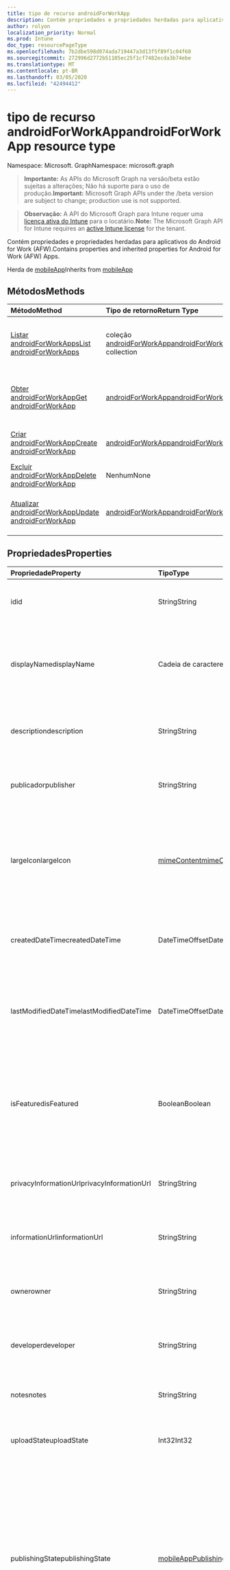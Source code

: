 ```yaml
---
title: tipo de recurso androidForWorkApp
description: Contém propriedades e propriedades herdadas para aplicativos do Android for Work (AFW).
author: rolyon
localization_priority: Normal
ms.prod: Intune
doc_type: resourcePageType
ms.openlocfilehash: 7b2dbe598d074ada719447a3d13f5f89f1c04f60
ms.sourcegitcommit: 272996d2772b51105ec25f1cf7482ecda3b74ebe
ms.translationtype: MT
ms.contentlocale: pt-BR
ms.lasthandoff: 03/05/2020
ms.locfileid: "42494412"
---
```

# <a name="androidforworkapp-resource-type"></a><span data-ttu-id="bb0b2-103">tipo de recurso androidForWorkApp</span><span class="sxs-lookup"><span data-stu-id="bb0b2-103">androidForWorkApp resource type</span></span>

<span data-ttu-id="bb0b2-104">Namespace: Microsoft. Graph</span><span class="sxs-lookup"><span data-stu-id="bb0b2-104">Namespace: microsoft.graph</span></span>

> <span data-ttu-id="bb0b2-105">**Importante:** As APIs do Microsoft Graph na versão/beta estão sujeitas a alterações; Não há suporte para o uso de produção.</span><span class="sxs-lookup"><span data-stu-id="bb0b2-105">**Important:** Microsoft Graph APIs under the /beta version are subject to change; production use is not supported.</span></span>

> <span data-ttu-id="bb0b2-106">**Observação:** A API do Microsoft Graph para Intune requer uma [licença ativa do Intune](https://go.microsoft.com/fwlink/?linkid=839381) para o locatário.</span><span class="sxs-lookup"><span data-stu-id="bb0b2-106">**Note:** The Microsoft Graph API for Intune requires an [active Intune license](https://go.microsoft.com/fwlink/?linkid=839381) for the tenant.</span></span>

<span data-ttu-id="bb0b2-107">Contém propriedades e propriedades herdadas para aplicativos do Android for Work (AFW).</span><span class="sxs-lookup"><span data-stu-id="bb0b2-107">Contains properties and inherited properties for Android for Work (AFW) Apps.</span></span>


<span data-ttu-id="bb0b2-108">Herda de [mobileApp](../resources/intune-shared-mobileapp.md)</span><span class="sxs-lookup"><span data-stu-id="bb0b2-108">Inherits from [mobileApp](../resources/intune-shared-mobileapp.md)</span></span>

## <a name="methods"></a><span data-ttu-id="bb0b2-109">Métodos</span><span class="sxs-lookup"><span data-stu-id="bb0b2-109">Methods</span></span>
|<span data-ttu-id="bb0b2-110">Método</span><span class="sxs-lookup"><span data-stu-id="bb0b2-110">Method</span></span>|<span data-ttu-id="bb0b2-111">Tipo de retorno</span><span class="sxs-lookup"><span data-stu-id="bb0b2-111">Return Type</span></span>|<span data-ttu-id="bb0b2-112">Descrição</span><span class="sxs-lookup"><span data-stu-id="bb0b2-112">Description</span></span>|
|:---|:---|:---|
|[<span data-ttu-id="bb0b2-113">Listar androidForWorkApps</span><span class="sxs-lookup"><span data-stu-id="bb0b2-113">List androidForWorkApps</span></span>](../api/intune-apps-androidforworkapp-list.md)|<span data-ttu-id="bb0b2-114">coleção [androidForWorkApp](../resources/intune-apps-androidforworkapp.md)</span><span class="sxs-lookup"><span data-stu-id="bb0b2-114">[androidForWorkApp](../resources/intune-apps-androidforworkapp.md) collection</span></span>|<span data-ttu-id="bb0b2-115">Listar Propriedades e relações dos objetos [androidForWorkApp](../resources/intune-apps-androidforworkapp.md) .</span><span class="sxs-lookup"><span data-stu-id="bb0b2-115">List properties and relationships of the [androidForWorkApp](../resources/intune-apps-androidforworkapp.md) objects.</span></span>|
|[<span data-ttu-id="bb0b2-116">Obter androidForWorkApp</span><span class="sxs-lookup"><span data-stu-id="bb0b2-116">Get androidForWorkApp</span></span>](../api/intune-apps-androidforworkapp-get.md)|[<span data-ttu-id="bb0b2-117">androidForWorkApp</span><span class="sxs-lookup"><span data-stu-id="bb0b2-117">androidForWorkApp</span></span>](../resources/intune-apps-androidforworkapp.md)|<span data-ttu-id="bb0b2-118">Leia as propriedades e as relações do objeto [androidForWorkApp](../resources/intune-apps-androidforworkapp.md) .</span><span class="sxs-lookup"><span data-stu-id="bb0b2-118">Read properties and relationships of the [androidForWorkApp](../resources/intune-apps-androidforworkapp.md) object.</span></span>|
|[<span data-ttu-id="bb0b2-119">Criar androidForWorkApp</span><span class="sxs-lookup"><span data-stu-id="bb0b2-119">Create androidForWorkApp</span></span>](../api/intune-apps-androidforworkapp-create.md)|[<span data-ttu-id="bb0b2-120">androidForWorkApp</span><span class="sxs-lookup"><span data-stu-id="bb0b2-120">androidForWorkApp</span></span>](../resources/intune-apps-androidforworkapp.md)|<span data-ttu-id="bb0b2-121">Criar um novo objeto [androidForWorkApp](../resources/intune-apps-androidforworkapp.md) .</span><span class="sxs-lookup"><span data-stu-id="bb0b2-121">Create a new [androidForWorkApp](../resources/intune-apps-androidforworkapp.md) object.</span></span>|
|[<span data-ttu-id="bb0b2-122">Excluir androidForWorkApp</span><span class="sxs-lookup"><span data-stu-id="bb0b2-122">Delete androidForWorkApp</span></span>](../api/intune-apps-androidforworkapp-delete.md)|<span data-ttu-id="bb0b2-123">Nenhum</span><span class="sxs-lookup"><span data-stu-id="bb0b2-123">None</span></span>|<span data-ttu-id="bb0b2-124">Exclui [androidForWorkApp](../resources/intune-apps-androidforworkapp.md).</span><span class="sxs-lookup"><span data-stu-id="bb0b2-124">Deletes a [androidForWorkApp](../resources/intune-apps-androidforworkapp.md).</span></span>|
|[<span data-ttu-id="bb0b2-125">Atualizar androidForWorkApp</span><span class="sxs-lookup"><span data-stu-id="bb0b2-125">Update androidForWorkApp</span></span>](../api/intune-apps-androidforworkapp-update.md)|[<span data-ttu-id="bb0b2-126">androidForWorkApp</span><span class="sxs-lookup"><span data-stu-id="bb0b2-126">androidForWorkApp</span></span>](../resources/intune-apps-androidforworkapp.md)|<span data-ttu-id="bb0b2-127">Atualiza as propriedades de um objeto [androidForWorkApp](../resources/intune-apps-androidforworkapp.md) .</span><span class="sxs-lookup"><span data-stu-id="bb0b2-127">Update the properties of a [androidForWorkApp](../resources/intune-apps-androidforworkapp.md) object.</span></span>|

## <a name="properties"></a><span data-ttu-id="bb0b2-128">Propriedades</span><span class="sxs-lookup"><span data-stu-id="bb0b2-128">Properties</span></span>
|<span data-ttu-id="bb0b2-129">Propriedade</span><span class="sxs-lookup"><span data-stu-id="bb0b2-129">Property</span></span>|<span data-ttu-id="bb0b2-130">Tipo</span><span class="sxs-lookup"><span data-stu-id="bb0b2-130">Type</span></span>|<span data-ttu-id="bb0b2-131">Descrição</span><span class="sxs-lookup"><span data-stu-id="bb0b2-131">Description</span></span>|
|:---|:---|:---|
|<span data-ttu-id="bb0b2-132">id</span><span class="sxs-lookup"><span data-stu-id="bb0b2-132">id</span></span>|<span data-ttu-id="bb0b2-133">String</span><span class="sxs-lookup"><span data-stu-id="bb0b2-133">String</span></span>|<span data-ttu-id="bb0b2-134">Chave da entidade.</span><span class="sxs-lookup"><span data-stu-id="bb0b2-134">Key of the entity.</span></span> <span data-ttu-id="bb0b2-135">Herdado de [mobileApp](../resources/intune-shared-mobileapp.md)</span><span class="sxs-lookup"><span data-stu-id="bb0b2-135">Inherited from [mobileApp](../resources/intune-shared-mobileapp.md)</span></span>|
|<span data-ttu-id="bb0b2-136">displayName</span><span class="sxs-lookup"><span data-stu-id="bb0b2-136">displayName</span></span>|<span data-ttu-id="bb0b2-137">Cadeia de caracteres</span><span class="sxs-lookup"><span data-stu-id="bb0b2-137">String</span></span>|<span data-ttu-id="bb0b2-138">O título do aplicativo importado ou definido pelo administrador.</span><span class="sxs-lookup"><span data-stu-id="bb0b2-138">The admin provided or imported title of the app.</span></span> <span data-ttu-id="bb0b2-139">Herdado de [mobileApp](../resources/intune-shared-mobileapp.md)</span><span class="sxs-lookup"><span data-stu-id="bb0b2-139">Inherited from [mobileApp](../resources/intune-shared-mobileapp.md)</span></span>|
|<span data-ttu-id="bb0b2-140">description</span><span class="sxs-lookup"><span data-stu-id="bb0b2-140">description</span></span>|<span data-ttu-id="bb0b2-141">String</span><span class="sxs-lookup"><span data-stu-id="bb0b2-141">String</span></span>|<span data-ttu-id="bb0b2-142">A descrição do aplicativo.</span><span class="sxs-lookup"><span data-stu-id="bb0b2-142">The description of the app.</span></span> <span data-ttu-id="bb0b2-143">Herdado de [mobileApp](../resources/intune-shared-mobileapp.md)</span><span class="sxs-lookup"><span data-stu-id="bb0b2-143">Inherited from [mobileApp](../resources/intune-shared-mobileapp.md)</span></span>|
|<span data-ttu-id="bb0b2-144">publicador</span><span class="sxs-lookup"><span data-stu-id="bb0b2-144">publisher</span></span>|<span data-ttu-id="bb0b2-145">String</span><span class="sxs-lookup"><span data-stu-id="bb0b2-145">String</span></span>|<span data-ttu-id="bb0b2-146">O publicador do aplicativo.</span><span class="sxs-lookup"><span data-stu-id="bb0b2-146">The publisher of the app.</span></span> <span data-ttu-id="bb0b2-147">Herdado de [mobileApp](../resources/intune-shared-mobileapp.md)</span><span class="sxs-lookup"><span data-stu-id="bb0b2-147">Inherited from [mobileApp](../resources/intune-shared-mobileapp.md)</span></span>|
|<span data-ttu-id="bb0b2-148">largeIcon</span><span class="sxs-lookup"><span data-stu-id="bb0b2-148">largeIcon</span></span>|[<span data-ttu-id="bb0b2-149">mimeContent</span><span class="sxs-lookup"><span data-stu-id="bb0b2-149">mimeContent</span></span>](../resources/intune-shared-mimecontent.md)|<span data-ttu-id="bb0b2-150">O ícone grande, a ser exibido nos detalhes do aplicativo e usado para o carregamento do ícone.</span><span class="sxs-lookup"><span data-stu-id="bb0b2-150">The large icon, to be displayed in the app details and used for upload of the icon.</span></span> <span data-ttu-id="bb0b2-151">Herdado de [mobileApp](../resources/intune-shared-mobileapp.md)</span><span class="sxs-lookup"><span data-stu-id="bb0b2-151">Inherited from [mobileApp](../resources/intune-shared-mobileapp.md)</span></span>|
|<span data-ttu-id="bb0b2-152">createdDateTime</span><span class="sxs-lookup"><span data-stu-id="bb0b2-152">createdDateTime</span></span>|<span data-ttu-id="bb0b2-153">DateTimeOffset</span><span class="sxs-lookup"><span data-stu-id="bb0b2-153">DateTimeOffset</span></span>|<span data-ttu-id="bb0b2-154">A data e a hora da criação do aplicativo.</span><span class="sxs-lookup"><span data-stu-id="bb0b2-154">The date and time the app was created.</span></span> <span data-ttu-id="bb0b2-155">Herdado de [mobileApp](../resources/intune-shared-mobileapp.md)</span><span class="sxs-lookup"><span data-stu-id="bb0b2-155">Inherited from [mobileApp](../resources/intune-shared-mobileapp.md)</span></span>|
|<span data-ttu-id="bb0b2-156">lastModifiedDateTime</span><span class="sxs-lookup"><span data-stu-id="bb0b2-156">lastModifiedDateTime</span></span>|<span data-ttu-id="bb0b2-157">DateTimeOffset</span><span class="sxs-lookup"><span data-stu-id="bb0b2-157">DateTimeOffset</span></span>|<span data-ttu-id="bb0b2-158">A data e a hora que o aplicativo foi modificado pela última vez.</span><span class="sxs-lookup"><span data-stu-id="bb0b2-158">The date and time the app was last modified.</span></span> <span data-ttu-id="bb0b2-159">Herdado de [mobileApp](../resources/intune-shared-mobileapp.md)</span><span class="sxs-lookup"><span data-stu-id="bb0b2-159">Inherited from [mobileApp](../resources/intune-shared-mobileapp.md)</span></span>|
|<span data-ttu-id="bb0b2-160">isFeatured</span><span class="sxs-lookup"><span data-stu-id="bb0b2-160">isFeatured</span></span>|<span data-ttu-id="bb0b2-161">Boolean</span><span class="sxs-lookup"><span data-stu-id="bb0b2-161">Boolean</span></span>|<span data-ttu-id="bb0b2-162">O valor que indica se o aplicativo está marcado como em destaque pelo administrador. Herdado de [mobileApp](../resources/intune-shared-mobileapp.md)</span><span class="sxs-lookup"><span data-stu-id="bb0b2-162">The value indicating whether the app is marked as featured by the admin. Inherited from [mobileApp](../resources/intune-shared-mobileapp.md)</span></span>|
|<span data-ttu-id="bb0b2-163">privacyInformationUrl</span><span class="sxs-lookup"><span data-stu-id="bb0b2-163">privacyInformationUrl</span></span>|<span data-ttu-id="bb0b2-164">String</span><span class="sxs-lookup"><span data-stu-id="bb0b2-164">String</span></span>|<span data-ttu-id="bb0b2-165">A URL da declaração de privacidade.</span><span class="sxs-lookup"><span data-stu-id="bb0b2-165">The privacy statement Url.</span></span> <span data-ttu-id="bb0b2-166">Herdado de [mobileApp](../resources/intune-shared-mobileapp.md)</span><span class="sxs-lookup"><span data-stu-id="bb0b2-166">Inherited from [mobileApp](../resources/intune-shared-mobileapp.md)</span></span>|
|<span data-ttu-id="bb0b2-167">informationUrl</span><span class="sxs-lookup"><span data-stu-id="bb0b2-167">informationUrl</span></span>|<span data-ttu-id="bb0b2-168">String</span><span class="sxs-lookup"><span data-stu-id="bb0b2-168">String</span></span>|<span data-ttu-id="bb0b2-169">A URL de informações adicionais.</span><span class="sxs-lookup"><span data-stu-id="bb0b2-169">The more information Url.</span></span> <span data-ttu-id="bb0b2-170">Herdado de [mobileApp](../resources/intune-shared-mobileapp.md)</span><span class="sxs-lookup"><span data-stu-id="bb0b2-170">Inherited from [mobileApp](../resources/intune-shared-mobileapp.md)</span></span>|
|<span data-ttu-id="bb0b2-171">owner</span><span class="sxs-lookup"><span data-stu-id="bb0b2-171">owner</span></span>|<span data-ttu-id="bb0b2-172">String</span><span class="sxs-lookup"><span data-stu-id="bb0b2-172">String</span></span>|<span data-ttu-id="bb0b2-173">O proprietário do conteúdo.</span><span class="sxs-lookup"><span data-stu-id="bb0b2-173">The owner of the app.</span></span> <span data-ttu-id="bb0b2-174">Herdado de [mobileApp](../resources/intune-shared-mobileapp.md)</span><span class="sxs-lookup"><span data-stu-id="bb0b2-174">Inherited from [mobileApp](../resources/intune-shared-mobileapp.md)</span></span>|
|<span data-ttu-id="bb0b2-175">developer</span><span class="sxs-lookup"><span data-stu-id="bb0b2-175">developer</span></span>|<span data-ttu-id="bb0b2-176">String</span><span class="sxs-lookup"><span data-stu-id="bb0b2-176">String</span></span>|<span data-ttu-id="bb0b2-177">O desenvolvedor do aplicativo.</span><span class="sxs-lookup"><span data-stu-id="bb0b2-177">The developer of the app.</span></span> <span data-ttu-id="bb0b2-178">Herdado de [mobileApp](../resources/intune-shared-mobileapp.md)</span><span class="sxs-lookup"><span data-stu-id="bb0b2-178">Inherited from [mobileApp](../resources/intune-shared-mobileapp.md)</span></span>|
|<span data-ttu-id="bb0b2-179">notes</span><span class="sxs-lookup"><span data-stu-id="bb0b2-179">notes</span></span>|<span data-ttu-id="bb0b2-180">String</span><span class="sxs-lookup"><span data-stu-id="bb0b2-180">String</span></span>|<span data-ttu-id="bb0b2-181">Anotações do aplicativo.</span><span class="sxs-lookup"><span data-stu-id="bb0b2-181">Notes for the app.</span></span> <span data-ttu-id="bb0b2-182">Herdado de [mobileApp](../resources/intune-shared-mobileapp.md)</span><span class="sxs-lookup"><span data-stu-id="bb0b2-182">Inherited from [mobileApp](../resources/intune-shared-mobileapp.md)</span></span>|
|<span data-ttu-id="bb0b2-183">uploadState</span><span class="sxs-lookup"><span data-stu-id="bb0b2-183">uploadState</span></span>|<span data-ttu-id="bb0b2-184">Int32</span><span class="sxs-lookup"><span data-stu-id="bb0b2-184">Int32</span></span>|<span data-ttu-id="bb0b2-185">O estado de upload.</span><span class="sxs-lookup"><span data-stu-id="bb0b2-185">The upload state.</span></span> <span data-ttu-id="bb0b2-186">Herdado de [mobileApp](../resources/intune-shared-mobileapp.md)</span><span class="sxs-lookup"><span data-stu-id="bb0b2-186">Inherited from [mobileApp](../resources/intune-shared-mobileapp.md)</span></span>|
|<span data-ttu-id="bb0b2-187">publishingState</span><span class="sxs-lookup"><span data-stu-id="bb0b2-187">publishingState</span></span>|[<span data-ttu-id="bb0b2-188">mobileAppPublishingState</span><span class="sxs-lookup"><span data-stu-id="bb0b2-188">mobileAppPublishingState</span></span>](../resources/intune-apps-mobileapppublishingstate.md)|<span data-ttu-id="bb0b2-189">O estado de publicação do aplicativo.</span><span class="sxs-lookup"><span data-stu-id="bb0b2-189">The publishing state for the app.</span></span> <span data-ttu-id="bb0b2-190">O aplicativo não pode ser assinado, a menos que ele seja publicado.</span><span class="sxs-lookup"><span data-stu-id="bb0b2-190">The app cannot be assigned unless the app is published.</span></span> <span data-ttu-id="bb0b2-191">Herdado de [mobileApp](../resources/intune-shared-mobileapp.md).</span><span class="sxs-lookup"><span data-stu-id="bb0b2-191">Inherited from [mobileApp](../resources/intune-shared-mobileapp.md).</span></span> <span data-ttu-id="bb0b2-192">Os valores possíveis são: `notPublished`, `processing`, `published`.</span><span class="sxs-lookup"><span data-stu-id="bb0b2-192">Possible values are: `notPublished`, `processing`, `published`.</span></span>|
|<span data-ttu-id="bb0b2-193">isAssigned</span><span class="sxs-lookup"><span data-stu-id="bb0b2-193">isAssigned</span></span>|<span data-ttu-id="bb0b2-194">Boolean</span><span class="sxs-lookup"><span data-stu-id="bb0b2-194">Boolean</span></span>|<span data-ttu-id="bb0b2-195">O valor que indica se o aplicativo é atribuído a pelo menos um grupo.</span><span class="sxs-lookup"><span data-stu-id="bb0b2-195">The value indicating whether the app is assigned to at least one group.</span></span> <span data-ttu-id="bb0b2-196">Herdado de [mobileApp](../resources/intune-shared-mobileapp.md)</span><span class="sxs-lookup"><span data-stu-id="bb0b2-196">Inherited from [mobileApp](../resources/intune-shared-mobileapp.md)</span></span>|
|<span data-ttu-id="bb0b2-197">roleScopeTagIds</span><span class="sxs-lookup"><span data-stu-id="bb0b2-197">roleScopeTagIds</span></span>|<span data-ttu-id="bb0b2-198">String collection</span><span class="sxs-lookup"><span data-stu-id="bb0b2-198">String collection</span></span>|<span data-ttu-id="bb0b2-199">Lista de IDs de marca de escopo para este aplicativo móvel.</span><span class="sxs-lookup"><span data-stu-id="bb0b2-199">List of scope tag ids for this mobile app.</span></span> <span data-ttu-id="bb0b2-200">Herdado de [mobileApp](../resources/intune-shared-mobileapp.md)</span><span class="sxs-lookup"><span data-stu-id="bb0b2-200">Inherited from [mobileApp](../resources/intune-shared-mobileapp.md)</span></span>|
|<span data-ttu-id="bb0b2-201">dependentAppCount</span><span class="sxs-lookup"><span data-stu-id="bb0b2-201">dependentAppCount</span></span>|<span data-ttu-id="bb0b2-202">Int32</span><span class="sxs-lookup"><span data-stu-id="bb0b2-202">Int32</span></span>|<span data-ttu-id="bb0b2-203">O número total de dependências do aplicativo filho.</span><span class="sxs-lookup"><span data-stu-id="bb0b2-203">The total number of dependencies the child app has.</span></span> <span data-ttu-id="bb0b2-204">Herdado de [mobileApp](../resources/intune-shared-mobileapp.md)</span><span class="sxs-lookup"><span data-stu-id="bb0b2-204">Inherited from [mobileApp](../resources/intune-shared-mobileapp.md)</span></span>|
|<span data-ttu-id="bb0b2-205">packageId</span><span class="sxs-lookup"><span data-stu-id="bb0b2-205">packageId</span></span>|<span data-ttu-id="bb0b2-206">String</span><span class="sxs-lookup"><span data-stu-id="bb0b2-206">String</span></span>|<span data-ttu-id="bb0b2-207">O identificador do pacote.</span><span class="sxs-lookup"><span data-stu-id="bb0b2-207">The package identifier.</span></span>|
|<span data-ttu-id="bb0b2-208">appIdentifier</span><span class="sxs-lookup"><span data-stu-id="bb0b2-208">appIdentifier</span></span>|<span data-ttu-id="bb0b2-209">Cadeia de caracteres</span><span class="sxs-lookup"><span data-stu-id="bb0b2-209">String</span></span>|<span data-ttu-id="bb0b2-210">O Nome da Identidade.</span><span class="sxs-lookup"><span data-stu-id="bb0b2-210">The Identity Name.</span></span>|
|<span data-ttu-id="bb0b2-211">usedLicenseCount</span><span class="sxs-lookup"><span data-stu-id="bb0b2-211">usedLicenseCount</span></span>|<span data-ttu-id="bb0b2-212">Int32</span><span class="sxs-lookup"><span data-stu-id="bb0b2-212">Int32</span></span>|<span data-ttu-id="bb0b2-213">O número de aplicativos VPP em uso.</span><span class="sxs-lookup"><span data-stu-id="bb0b2-213">The number of VPP licenses in use.</span></span>|
|<span data-ttu-id="bb0b2-214">totalLicenseCount</span><span class="sxs-lookup"><span data-stu-id="bb0b2-214">totalLicenseCount</span></span>|<span data-ttu-id="bb0b2-215">Int32</span><span class="sxs-lookup"><span data-stu-id="bb0b2-215">Int32</span></span>|<span data-ttu-id="bb0b2-216">O número total de licenças VPP.</span><span class="sxs-lookup"><span data-stu-id="bb0b2-216">The total number of VPP licenses.</span></span>|
|<span data-ttu-id="bb0b2-217">appStoreUrl</span><span class="sxs-lookup"><span data-stu-id="bb0b2-217">appStoreUrl</span></span>|<span data-ttu-id="bb0b2-218">String</span><span class="sxs-lookup"><span data-stu-id="bb0b2-218">String</span></span>|<span data-ttu-id="bb0b2-219">A URL do aplicativo de reproduzir para o repositório de trabalho.</span><span class="sxs-lookup"><span data-stu-id="bb0b2-219">The Play for Work Store app URL.</span></span>|

## <a name="relationships"></a><span data-ttu-id="bb0b2-220">Relações</span><span class="sxs-lookup"><span data-stu-id="bb0b2-220">Relationships</span></span>
|<span data-ttu-id="bb0b2-221">Relação</span><span class="sxs-lookup"><span data-stu-id="bb0b2-221">Relationship</span></span>|<span data-ttu-id="bb0b2-222">Tipo</span><span class="sxs-lookup"><span data-stu-id="bb0b2-222">Type</span></span>|<span data-ttu-id="bb0b2-223">Descrição</span><span class="sxs-lookup"><span data-stu-id="bb0b2-223">Description</span></span>|
|:---|:---|:---|
|<span data-ttu-id="bb0b2-224">categories</span><span class="sxs-lookup"><span data-stu-id="bb0b2-224">categories</span></span>|<span data-ttu-id="bb0b2-225">Coleção [mobileAppCategory](../resources/intune-apps-mobileappcategory.md)</span><span class="sxs-lookup"><span data-stu-id="bb0b2-225">[mobileAppCategory](../resources/intune-apps-mobileappcategory.md) collection</span></span>|<span data-ttu-id="bb0b2-226">A lista de categorias para este aplicativo.</span><span class="sxs-lookup"><span data-stu-id="bb0b2-226">The list of categories for this app.</span></span> <span data-ttu-id="bb0b2-227">Herdado de [mobileApp](../resources/intune-shared-mobileapp.md)</span><span class="sxs-lookup"><span data-stu-id="bb0b2-227">Inherited from [mobileApp](../resources/intune-shared-mobileapp.md)</span></span>|
|<span data-ttu-id="bb0b2-228">assignments</span><span class="sxs-lookup"><span data-stu-id="bb0b2-228">assignments</span></span>|<span data-ttu-id="bb0b2-229">Coleção [mobileAppAssignment](../resources/intune-apps-mobileappassignment.md)</span><span class="sxs-lookup"><span data-stu-id="bb0b2-229">[mobileAppAssignment](../resources/intune-apps-mobileappassignment.md) collection</span></span>|<span data-ttu-id="bb0b2-230">A lista de atribuições de grupo para esse aplicativo móvel.</span><span class="sxs-lookup"><span data-stu-id="bb0b2-230">The list of group assignments for this mobile app.</span></span> <span data-ttu-id="bb0b2-231">Herdado de [mobileApp](../resources/intune-shared-mobileapp.md)</span><span class="sxs-lookup"><span data-stu-id="bb0b2-231">Inherited from [mobileApp](../resources/intune-shared-mobileapp.md)</span></span>|
|<span data-ttu-id="bb0b2-232">installSummary</span><span class="sxs-lookup"><span data-stu-id="bb0b2-232">installSummary</span></span>|[<span data-ttu-id="bb0b2-233">mobileAppInstallSummary</span><span class="sxs-lookup"><span data-stu-id="bb0b2-233">mobileAppInstallSummary</span></span>](../resources/intune-apps-mobileappinstallsummary.md)|<span data-ttu-id="bb0b2-234">Resumo de instalação do aplicativo móvel.</span><span class="sxs-lookup"><span data-stu-id="bb0b2-234">Mobile App Install Summary.</span></span> <span data-ttu-id="bb0b2-235">Herdado de [mobileApp](../resources/intune-shared-mobileapp.md)</span><span class="sxs-lookup"><span data-stu-id="bb0b2-235">Inherited from [mobileApp](../resources/intune-shared-mobileapp.md)</span></span>|
|<span data-ttu-id="bb0b2-236">deviceStatuses</span><span class="sxs-lookup"><span data-stu-id="bb0b2-236">deviceStatuses</span></span>|<span data-ttu-id="bb0b2-237">coleção [mobileAppInstallStatus](../resources/intune-apps-mobileappinstallstatus.md)</span><span class="sxs-lookup"><span data-stu-id="bb0b2-237">[mobileAppInstallStatus](../resources/intune-apps-mobileappinstallstatus.md) collection</span></span>|<span data-ttu-id="bb0b2-238">A lista de Estados de instalação para este aplicativo móvel.</span><span class="sxs-lookup"><span data-stu-id="bb0b2-238">The list of installation states for this mobile app.</span></span> <span data-ttu-id="bb0b2-239">Herdado de [mobileApp](../resources/intune-shared-mobileapp.md)</span><span class="sxs-lookup"><span data-stu-id="bb0b2-239">Inherited from [mobileApp](../resources/intune-shared-mobileapp.md)</span></span>|
|<span data-ttu-id="bb0b2-240">userStatuses</span><span class="sxs-lookup"><span data-stu-id="bb0b2-240">userStatuses</span></span>|<span data-ttu-id="bb0b2-241">coleção [userAppInstallStatus](../resources/intune-apps-userappinstallstatus.md)</span><span class="sxs-lookup"><span data-stu-id="bb0b2-241">[userAppInstallStatus](../resources/intune-apps-userappinstallstatus.md) collection</span></span>|<span data-ttu-id="bb0b2-242">A lista de Estados de instalação para este aplicativo móvel.</span><span class="sxs-lookup"><span data-stu-id="bb0b2-242">The list of installation states for this mobile app.</span></span> <span data-ttu-id="bb0b2-243">Herdado de [mobileApp](../resources/intune-shared-mobileapp.md)</span><span class="sxs-lookup"><span data-stu-id="bb0b2-243">Inherited from [mobileApp](../resources/intune-shared-mobileapp.md)</span></span>|
|<span data-ttu-id="bb0b2-244">relações</span><span class="sxs-lookup"><span data-stu-id="bb0b2-244">relationships</span></span>|<span data-ttu-id="bb0b2-245">coleção [mobileAppRelationship](../resources/intune-apps-mobileapprelationship.md)</span><span class="sxs-lookup"><span data-stu-id="bb0b2-245">[mobileAppRelationship](../resources/intune-apps-mobileapprelationship.md) collection</span></span>|<span data-ttu-id="bb0b2-246">Lista de relações para este aplicativo móvel.</span><span class="sxs-lookup"><span data-stu-id="bb0b2-246">List of relationships for this mobile app.</span></span> <span data-ttu-id="bb0b2-247">Herdado de [mobileApp](../resources/intune-shared-mobileapp.md)</span><span class="sxs-lookup"><span data-stu-id="bb0b2-247">Inherited from [mobileApp](../resources/intune-shared-mobileapp.md)</span></span>|

## <a name="json-representation"></a><span data-ttu-id="bb0b2-248">Representação JSON</span><span class="sxs-lookup"><span data-stu-id="bb0b2-248">JSON Representation</span></span>
<span data-ttu-id="bb0b2-249">Veja a seguir uma representação JSON do recurso.</span><span class="sxs-lookup"><span data-stu-id="bb0b2-249">Here is a JSON representation of the resource.</span></span>
<!-- {
  "blockType": "resource",
  "keyProperty": "id",
  "@odata.type": "microsoft.graph.androidForWorkApp"
}
-->
``` json
{
  "@odata.type": "#microsoft.graph.androidForWorkApp",
  "id": "String (identifier)",
  "displayName": "String",
  "description": "String",
  "publisher": "String",
  "largeIcon": {
    "@odata.type": "microsoft.graph.mimeContent",
    "type": "String",
    "value": "binary"
  },
  "createdDateTime": "String (timestamp)",
  "lastModifiedDateTime": "String (timestamp)",
  "isFeatured": true,
  "privacyInformationUrl": "String",
  "informationUrl": "String",
  "owner": "String",
  "developer": "String",
  "notes": "String",
  "uploadState": 1024,
  "publishingState": "String",
  "isAssigned": true,
  "roleScopeTagIds": [
    "String"
  ],
  "dependentAppCount": 1024,
  "packageId": "String",
  "appIdentifier": "String",
  "usedLicenseCount": 1024,
  "totalLicenseCount": 1024,
  "appStoreUrl": "String"
}
```



